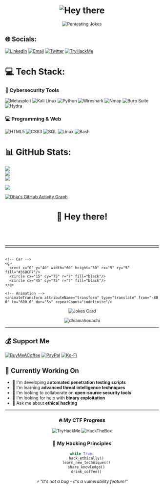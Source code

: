 <h1 align="center">
  <img src="https://readme-typing-svg.herokuapp.com?size=32&duration=3000&color=36BCF7&center=true&vCenter=true&width=500&lines=👋+Hey+there!" alt="Hey there">
</h1>

<p align="center">
  <img src="https://readme-typing-svg.herokuapp.com?size=22&duration=3500&color=00C853&center=true&vCenter=true&width=600&lines=Why+did+the+pentester+cross+the+road%3F;To+check+for+vulnerabilities+on+the+other+side+😆;Hackers+don’t+use+maps...;They+prefer+to+find+the+routes+manually+🛠️;I+don’t+always+scan+ports...;But+when+I+do%2C+I+knock+politely+first+🚪😅" alt="Pentesting Jokes">
</p>


## 🌐 Socials:
[![LinkedIn](https://img.shields.io/badge/LinkedIn-%230077B5.svg?logo=linkedin&logoColor=white)](https://linkedin.com/in/dhia-mahouachi) [![Email](https://img.shields.io/badge/Email-D14836?logo=gmail&logoColor=white)](mailto:dhiamahouachi2025@gmail.com) [![Twitter](https://img.shields.io/badge/Twitter-%231DA1F2.svg?logo=Twitter&logoColor=white)](https://twitter.com/yourhandle) [![TryHackMe](https://img.shields.io/badge/TryHackMe-212C42?logo=tryhackme&logoColor=white)](https://tryhackme.com/r/p/yourprofile)

# 💻 Tech Stack:
### 🔧 Cybersecurity Tools
![Metasploit](https://img.shields.io/badge/Metasploit-258FFA?style=for-the-badge&logo=metasploit&logoColor=white)
![Kali Linux](https://img.shields.io/badge/Kali_Linux-557C94?style=for-the-badge&logo=kali-linux&logoColor=white)
![Python](https://img.shields.io/badge/Python-3776AB?style=for-the-badge&logo=python&logoColor=white)
![Wireshark](https://img.shields.io/badge/Wireshark-1679A7?style=for-the-badge&logo=wireshark&logoColor=white)
![Nmap](https://img.shields.io/badge/Nmap-FFFFFF?style=for-the-badge&logo=nmap&logoColor=black)
![Burp Suite](https://img.shields.io/badge/Burp_Suite-FF6633?style=for-the-badge)
![Hydra](https://img.shields.io/badge/Hydra-8B0000?style=for-the-badge)

### 💻 Programming & Web
![HTML5](https://img.shields.io/badge/HTML5-E34F26?style=for-the-badge&logo=html5&logoColor=white)
![CSS3](https://img.shields.io/badge/CSS3-1572B6?style=for-the-badge&logo=css3&logoColor=white)
![SQL](https://img.shields.io/badge/SQL-4479A1?style=for-the-badge&logo=postgresql&logoColor=white)
![Linux](https://img.shields.io/badge/Linux-FCC624?style=for-the-badge&logo=linux&logoColor=black)
![Bash](https://img.shields.io/badge/Bash-121011?style=for-the-badge&logo=gnu-bash&logoColor=white)

# 📊 GitHub Stats:
<!-- GitHub Readme Stats -->
![](https://github-readme-stats.vercel.app/api?username=dhiamahouachi&theme=radical&hide_border=false&include_all_commits=true&count_private=true)<br/>
![](https://github-readme-streak-stats.herokuapp.com/?user=dhiamahouachi&theme=radical&hide_border=false)<br/>
![](https://github-readme-stats.vercel.app/api/top-langs/?username=dhiamahouachi&theme=radical&hide_border=false&include_all_commits=true&count_private=true&layout=compact)

<!-- GitHub Trophy -->
![](https://github-profile-trophy.vercel.app/?username=dhiamahouachi&theme=radical&no-frame=false&no-bg=true&margin-w=4)

<!-- Activity Graph -->
[![Dhia's GitHub Activity Graph](https://github-readme-activity-graph.vercel.app/graph?username=dhiamahouachi&theme=github)](https://github.com/ashutosh00710/github-readme-activity-graph)

<h1 align="center">👋 Hey there!</h1>

<p align="center">
  <svg width="600" height="100" viewBox="0 0 600 100" xmlns="http://www.w3.org/2000/svg">
    <!-- Road -->
    <rect y="70" width="600" height="10" fill="gray"/>
    <rect y="74" width="600" height="2" fill="white" stroke-dasharray="20 10"/>
    
    <!-- Car -->
    <g>
      <rect x="0" y="40" width="60" height="30" rx="5" ry="5" fill="#36BCF7"/>
      <circle cx="15" cy="75" r="7" fill="black"/>
      <circle cx="45" cy="75" r="7" fill="black"/>
    </g>

    <!-- Animation -->
    <animateTransform attributeName="transform" type="translate" from="-80 0" to="600 0" dur="5s" repeatCount="indefinite"/>
  </svg>
</p>


<!-- Random Joke -->
<p align="center">
  <img src="https://readme-jokes.vercel.app/api?theme=radical&hideBorder" alt="Jokes Card" />
</p>

<!-- Profile Views -->
<p align="center"> 
  <img src="https://komarev.com/ghpvc/?username=dhiamahouachi&label=Profile%20Views&color=0e75b6&style=flat" alt="dhiamahouachi" /> 
</p>

---
## 💰 Support Me
[![BuyMeACoffee](https://img.shields.io/badge/Buy%20Me%20a%20Coffee-ffdd00?style=for-the-badge&logo=buy-me-a-coffee&logoColor=black)](https://buymeacoffee.com/dhiamahouachi) [![PayPal](https://img.shields.io/badge/PayPal-00457C?style=for-the-badge&logo=paypal&logoColor=white)](https://paypal.me/yourpaypal) [![Ko-Fi](https://img.shields.io/badge/Ko--fi-F16061?style=for-the-badge&logo=ko-fi&logoColor=white)](https://ko-fi.com/yourkofi)

<!-- Proudly created with GPRM ( https://gprm.itsvg.in ) -->

## 🎯 Currently Working On
- 🔭 I'm developing **automated penetration testing scripts**
- 🌱 I'm learning **advanced threat intelligence techniques**
- 👯 I'm looking to collaborate on **open-source security tools**
- 🤔 I'm looking for help with **binary exploitation**
- 💬 Ask me about **ethical hacking**


---

<div align="center">

### 🔥 My CTF Progress
![TryHackMe](https://img.shields.io/badge/TryHackMe-100%25%20Complete-brightgreen?style=for-the-badge)
![HackTheBox](https://img.shields.io/badge/HackTheBox-15%20Machines%20Pwned-orange?style=for-the-badge)

### 📜 My Hacking Principles
```python
while True:
    hack_ethically()
    learn_new_techniques()
    share_knowledge()
    drink_coffee()
```

</div>

<p align="center">
  <i>⚡ "It's not a bug - it's a vulnerability feature!"</i>
</p>
